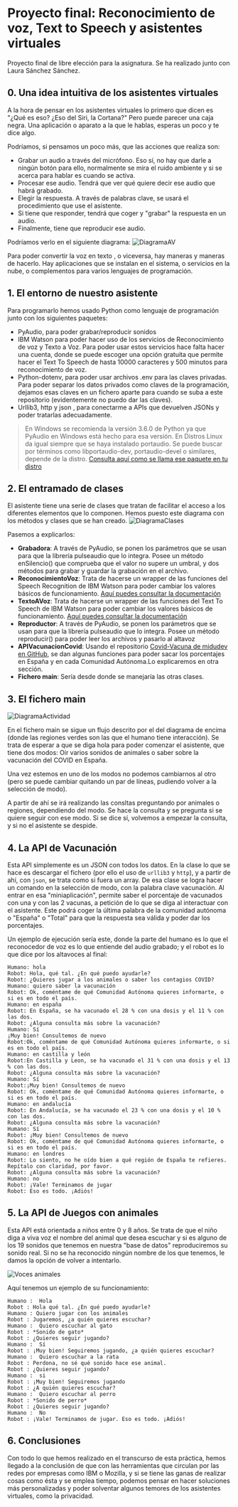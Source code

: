 # Proyecto final: Reconocimiento de voz, Text to Speech y asistentes virtuales

Proyecto final de libre elección para la asignatura. Se ha realizado junto con Laura Sánchez Sánchez.

## 0. Una idea intuitiva de los asistentes virtuales
A la hora de pensar en los asistentes virtuales lo primero que dicen es "¿Qué es eso? ¿Eso del Siri, la Cortana?" Pero puede parecer una caja negra. Una aplicación o aparato a la que le hablas, esperas un poco y te dice algo.

Podríamos, si pensamos un poco más, que las acciones que realiza son:
- Grabar un audio a través del micrófono. Eso sí, no hay que darle a ningún botón para ello, normalmente se mira el ruido ambiente y si se acerca para hablar es cuando se activa.
- Procesar ese audio. Tendrá que ver qué quiere decir ese audio que habrá grabado.
- Elegir la respuesta. A través de palabras clave, se usará el procedimiento que use el asistente.
- Si tiene que responder, tendrá que coger y "grabar" la respuesta en un audio.
- Finalmente, tiene que reproducir ese audio.
  
Podríamos verlo en el siguiente diagrama:
![DiagramaAV](img/Diagrama.png)

Para poder convertir la voz en texto , o viceversa, hay maneras y maneras de hacerlo. Hay aplicaciones que se instalan en el sistema, o servicios en la nube, o complementos para varios lenguajes de programación.

## 1. El entorno de nuestro  asistente
Para programarlo hemos usado Python como lenguaje de programación junto con los siguientes paquetes:
- PyAudio, para poder grabar/reproducir sonidos
- IBM Watson para poder hacer uso de los servicios de Reconocimiento de voz y Texto a Voz. Para poder usar estos servicios hace falta hacer una cuenta, donde se puede escoger una opción gratuita que permite hacer el Text To Speech de hasta 10000 caracteres y 500 minutos para reconocimiento de voz.
- Python-dotenv, para poder usar archivos .env para las claves privadas. Para poder separar los datos privados como claves de la programación, dejamos esas claves en un fichero aparte para cuando se suba a este repositorio (evidentemente no puedo dar las claves).
- Urllib3, http y json , para conectarme a APIs que devuelven JSONs y poder tratarlas adecuadamente.

>En Windows se recomienda la versión 3.6.0 de Python ya que PyAudio en Windows está hecho para esa versión. En Distros Linux da igual siempre que se haya instalado portaudio. Se puede buscar por términos como libportaudio-dev, portaudio-devel o similares, depende de la distro. [Consulta aquí como se llama ese paquete en tu distro](https://pkgs.org/search/?q=portaudio)

## 2. El entramado de clases
El asistente tiene una serie de clases que tratan de facilitar el acceso a los diferentes elementos que lo componen.
Hemos puesto este diagrama con los métodos y clases que se han creado.
![DiagramaClases](img/ClasesAsistente.png)

Pasemos a explicarlos:
- **Grabadora**: A través de PyAudio, se ponen los parámetros que se usan para que la librería pulseaudio que lo integra. Posee un método enSilencio() que comprueba que el valor no supere un umbral, y dos métodos para grabar y guardar la grabación en el archivo.
- **ReconocimientoVoz**: Trata de hacerse un wrapper de las funciones del Speech Recognition de IBM Watson para poder cambiar los valores básicos de funcionamiento. [Aquí puedes consultar la documentación](https://cloud.ibm.com/apidocs/speech-to-text)
- **TextoAVoz**: Trata de hacerse un wrapper de las funciones del Text To Speech de IBM Watson para poder cambiar los valores básicos de funcionamiento. [Aquí puedes consultar la documentación](https://cloud.ibm.com/apidocs/text-to-speech)
- **Reproductor**:  A través de PyAudio, se ponen los parámetros que se usan para que la librería pulseaudio que lo integra. Posee un método reproducir() para poder leer los archivos y pasarlo al altavoz
- **APIVacunacionCovid**: Usando el repositorio [Covid-Vacuna de midudev en GitHub](https://github.com/midudev/covid-vacuna), se dan algunas funciones para poder sacar los porcentajes en España y en cada Comunidad Autónoma.Lo explicaremos en otra sección.
- **Fichero main**: Sería desde donde se manejaría las otras clases.

## 3. El fichero main

![DiagramaActividad](img/DiagramaActividad.png)

En el fichero main se sigue un flujo descrito por el del diagrama de encima (donde las regiones verdes son las que el humano tiene interacción). Se trata de esperar a que se diga hola para poder comenzar el asistente, que tiene dos modos: Oír varios sonidos de animales o saber sobre la vacunación del COVID en España.

Una vez estemos en uno de los modos no podemos cambiarnos al otro (pero se puede cambiar quitando un par de líneas, pudiendo volver a la selección de modo).

A partir de ahí se irá realizando las consltas preguntando por animales o regiones, dependiendo del modo. Se hace la consulta y se pregunta si se quiere seguir con ese modo. Si se dice sí, volvemos a empezar la consulta, y si no el asistente se despide.

## 4. La API de Vacunación
Esta API simplemente es un JSON con todos los datos. En la clase lo que se hace es descargar el fichero (por ello el uso de `urllib3` y `http`), y a partir de ahí, con `json`, se trata como si fuera un array.
De esa clase se logra hacer un comando en la selección de modo, con la palabra clave vacunación.
Al entrar en esa "miniaplicación", permite saber el porcentaje de vacunados con una y con las 2 vacunas, a petición de lo que se diga al interactuar con el asistente. Este podrá coger la última palabra de la comunidad autónoma o "España" o "Total" para que la respuesta sea válida y poder dar los porcentajes.

Un ejemplo de ejecución sería este, donde la parte del humano es lo que el reconocedor de voz es lo que entiende del audio grabado; y el robot es lo que dice por los altavoces al final:
```
Humano: hola 
Robot: Hola, qué tal. ¿En qué puedo ayudarle?
Robot: ¿Quieres jugar a los animales o saber los contagios COVID? 
Humano: quiero saber la vacunación 
Robot: Ok, coméntame de qué Comunidad Autónoma quieres informarte, o si es en todo el país.
Humano: en españa 
Robot: En España, se ha vacunado el 28 % con una dosis y el 11 % con las dos.
Robot: ¿Alguna consulta más sobre la vacunación?
Humano: Sí 
¡Muy bien! Consultemos de nuevo
Robot:Ok, coméntame de qué Comunidad Autónoma quieres informarte, o si es en todo el país.
Humano: en castilla y león 
Robot:En Castilla y Leon, se ha vacunado el 31 % con una dosis y el 13 % con las dos.
Robot: ¿Alguna consulta más sobre la vacunación?
Humano: Sí 
Robot:¡Muy bien! Consultemos de nuevo
Robot: Ok, coméntame de qué Comunidad Autónoma quieres informarte, o si es en todo el país.
Humano: en andalucía 
Robot: En Andalucía, se ha vacunado el 23 % con una dosis y el 10 % con las dos.
Robot: ¿Alguna consulta más sobre la vacunación?
Humano: Sí 
Robot: ¡Muy bien! Consultemos de nuevo
Robot: Ok, coméntame de qué Comunidad Autónoma quieres informarte, o si es en todo el país.
Humano: en londres 
Robot: Lo siento, no he oído bien a qué región de España te refieres. Repítalo con claridad, por favor.
Robot: ¿Alguna consulta más sobre la vacunación?
Humano: no 
Robot: ¡Vale! Terminamos de jugar
Robot: Eso es todo. ¡Adiós!
```
## 5. La API de Juegos con animales
Esta API está orientada a niños entre 0 y 8 años. Se trata de que el niño diga a viva voz el nombre del animal que desea escuchar y si es alguno de los 19 sonidos que tenemos en nuestra "base de datos" reproduciremos su sonido real. Si no se ha reconocido ningún nombre de los que tenemos, le damos la opción de volver a intentarlo.

![Voces animales](img/DiagramaVocesAnimales.png)

Aquí tenemos un ejemplo de su funcionamiento:
```
Humano :  Hola 
Robot : Hola qué tal. ¿En qué puedo ayudarle?
Humano : Quiero jugar con los animales 
Robot : Jugaremos, ¿a quién quieres escuchar?
Humano :  Quiero escuchar al gato 
Robot : *Sonido de gato*
Robot : ¿Quieres seguir jugando?
Humano :  Sí 
Robot : ¡Muy bien! Seguiremos jugando, ¿a quién quieres escuchar?
Humano :  Quiero escuchar a la rata 
Robot : Perdona, no sé qué sonido hace ese animal.
Robot : ¿Quieres seguir jugando?
Humano :  si
Robot : ¡Muy bien! Seguiremos jugando
Robot : ¿A quién quieres escuchar?
Humano :  Quiero escuchar al perro 
Robot : *Sonido de perro*
Robot : ¿Quieres seguir jugando?
Humano :  No 
Robot : ¡Vale! Terminamos de jugar. Eso es todo. ¡Adiós!
```

## 6. Conclusiones
Con todo lo que hemos realizado en el transcurso de esta práctica, hemos llegado a la conclusión de que con las herramientas que circulan por las redes por empresas como IBM o Mozilla, y si se tiene las ganas de realizar cosas como ésta y se emplea tiempo, podemos pensar en hacer soluciones más personalizadas y poder solventar algunos temores de los asistentes virtuales, como la privacidad.